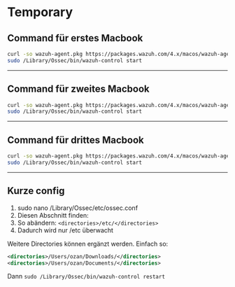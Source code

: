 # Temporary

## Command für erstes Macbook
```bash
curl -so wazuh-agent.pkg https://packages.wazuh.com/4.x/macos/wazuh-agent-4.11.1-1.arm64.pkg && echo "WAZUH_MANAGER='213.239.216.151' && WAZUH_AGENT_NAME='Test-Macbook-1'" > /tmp/wazuh_envs && sudo installer -pkg ./wazuh-agent.pkg -target /
sudo /Library/Ossec/bin/wazuh-control start
```

---
## Command für zweites Macbook
```bash
curl -so wazuh-agent.pkg https://packages.wazuh.com/4.x/macos/wazuh-agent-4.11.1-1.intel64.pkg && echo "WAZUH_MANAGER='213.239.216.151' && WAZUH_AGENT_NAME='Test-Macbook-2'" > /tmp/wazuh_envs && sudo installer -pkg ./wazuh-agent.pkg -target /
sudo /Library/Ossec/bin/wazuh-control start
```

---
## Command für drittes Macbook
```bash
curl -so wazuh-agent.pkg https://packages.wazuh.com/4.x/macos/wazuh-agent-4.11.1-1.intel64.pkg && echo "WAZUH_MANAGER='213.239.216.151' && WAZUH_AGENT_NAME='Test-Macbook-3'" > /tmp/wazuh_envs && sudo installer -pkg ./wazuh-agent.pkg -target /
sudo /Library/Ossec/bin/wazuh-control start
```

---
## Kurze config 
1. sudo nano /Library/Ossec/etc/ossec.conf
2. Diesen Abschnitt finden:  <!-- File integrity monitoring --> <syscheck>
3. So abändern:     `<directories>/etc/</directories>`
4. Dadurch wird nur /etc überwacht 

Weitere Directories können ergänzt werden. Einfach so: 
```xml
<directories>/Users/ozan/Downloads/</directories>
<directories>/Users/ozan/Documents/</directories>
```

Dann `sudo /Library/Ossec/bin/wazuh-control restart`
